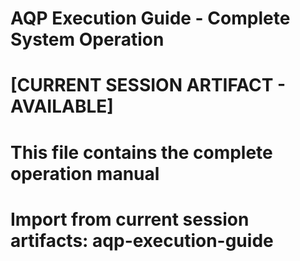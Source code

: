 # AQP Execution Guide - Complete System Operation
# [CURRENT SESSION ARTIFACT - AVAILABLE]
# This file contains the complete operation manual
# Import from current session artifacts: aqp-execution-guide
